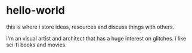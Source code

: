 # hello-world
this is where i store ideas, resources and discuss things with others.

i'm an visual artist and architect that has a huge interest on glitches.
i like sci-fi books and movies.
